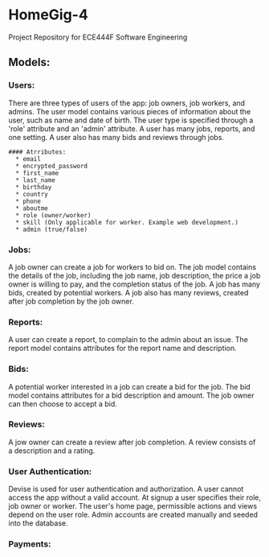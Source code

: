 # HomeGig-4
Project Repository for ECE444F Software Engineering 

## Models:
  ### Users:

  There are three types of users of the app: job owners, job workers, and admins. The user model contains various pieces of   information about the user, such as name and date of birth. The user type is specified through a 'role' attribute and an     'admin' attribute. A user has many jobs, reports, and one setting. A user also has many bids and reviews through jobs.
  
    #### Atrributes:
      * email
      * encrypted_password
      * first_name
      * last_name
      * birthday
      * country
      * phone
      * aboutme
      * role (owner/worker)
      * skill (Only applicable for worker. Example web development.)
      * admin (true/false)

  ### Jobs:

  A job owner can create a job for workers to bid on. The job model contains the details of the job, including the job name,   job description, the price a job owner is willing to pay, and the completion status of the job. A job has many bids,         created by potential workers. A job also has many reviews, created after job completion by the job owner.

  ### Reports:

  A user can create a report, to complain to the admin about an issue. The report model contains attributes for the report     name and description.


  ### Bids:

  A potential worker interested in a job can create a bid for the job. The bid model contains attributes for a bid             description and amount. The job owner can then choose to accept a bid.

  ### Reviews:

  A jow owner can create a review after job completion. A review consists of a description and a rating.

  ### User Authentication:

  Devise is used for user authentication and authorization. A user cannot access the app without a valid account. At signup   a user specifies their role, job owner or worker. The user's home page, permissible actions and views depend on the user     role. Admin accounts are created manually and seeded into the database.

  ### Payments:









